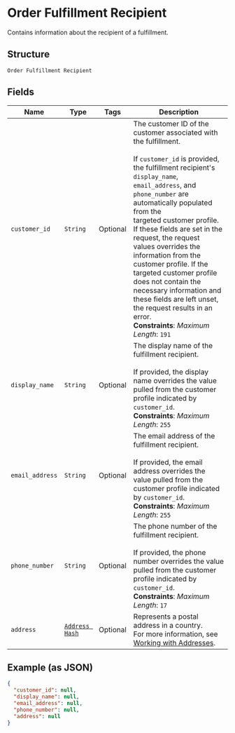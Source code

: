 
# Order Fulfillment Recipient

Contains information about the recipient of a fulfillment.

## Structure

`Order Fulfillment Recipient`

## Fields

| Name | Type | Tags | Description |
|  --- | --- | --- | --- |
| `customer_id` | `String` | Optional | The customer ID of the customer associated with the fulfillment.<br><br>If `customer_id` is provided, the fulfillment recipient's `display_name`,<br>`email_address`, and `phone_number` are automatically populated from the<br>targeted customer profile. If these fields are set in the request, the request<br>values overrides the information from the customer profile. If the<br>targeted customer profile does not contain the necessary information and<br>these fields are left unset, the request results in an error.<br>**Constraints**: *Maximum Length*: `191` |
| `display_name` | `String` | Optional | The display name of the fulfillment recipient.<br><br>If provided, the display name overrides the value pulled from the customer profile indicated by `customer_id`.<br>**Constraints**: *Maximum Length*: `255` |
| `email_address` | `String` | Optional | The email address of the fulfillment recipient.<br><br>If provided, the email address overrides the value pulled from the customer profile indicated by `customer_id`.<br>**Constraints**: *Maximum Length*: `255` |
| `phone_number` | `String` | Optional | The phone number of the fulfillment recipient.<br><br>If provided, the phone number overrides the value pulled from the customer profile indicated by `customer_id`.<br>**Constraints**: *Maximum Length*: `17` |
| `address` | [`Address Hash`](../../doc/models/address.md) | Optional | Represents a postal address in a country.<br>For more information, see [Working with Addresses](https://developer.squareup.com/docs/build-basics/working-with-addresses). |

## Example (as JSON)

```json
{
  "customer_id": null,
  "display_name": null,
  "email_address": null,
  "phone_number": null,
  "address": null
}
```

